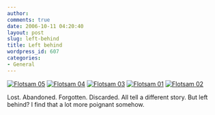 ```yaml
---
author:
comments: true
date: 2006-10-11 04:20:40
layout: post
slug: left-behind
title: Left behind
wordpress_id: 607
categories:
- General
---
```


[![Flotsam 05](http://jeremycherfas.net/uploads/flotsam%2005-tm.jpg)](http://jeremycherfas.net/uploads/flotsam%2005.jpg) [![Flotsam 04](http://jeremycherfas.net/uploads/flotsam%2004-tm.jpg)](http://jeremycherfas.net/uploads/flotsam%2004.jpg) [![Flotsam 03](http://jeremycherfas.net/uploads/flotsam%2003-tm.jpg)](http://jeremycherfas.net/uploads/flotsam%2003.jpg) [![Flotsam 01](http://jeremycherfas.net/uploads/flotsam%2001-tm.jpg)](http://jeremycherfas.net/uploads/flotsam%2001.jpg) [![Flotsam 02](http://jeremycherfas.net/uploads/flotsam%2002-tm.jpg)](http://jeremycherfas.net/uploads/flotsam%2002.jpg)

Lost. Abandoned. Forgotten. Discarded. All tell a different story. But left behind? I find that a lot more poignant somehow.

